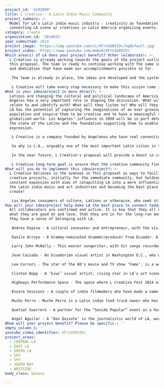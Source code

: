 ```yaml
---
project_id: '4102049'
title: L Creativo - A Latin Indie Music Community
project_summary: >-
  Model for LA's Latin indie music industry - creativity as foundation,
  connecting LA scene w/ creativos in Latin America organizing events.
category: create
organization_id: '2014022'
year_submitted: 2014
project_image: 'https://img.youtube.com/vi/XFrn3G05ZVc/hqdefault.jpg'
project_video: 'https://www.youtube.com/embed/XFrn3G05ZVc'
Which area(s) of LA does your project benefit? Other (elaborate): >-
  L Creativo is already working towards the goals of the project outlined in
  this proposal. The team is ready to continue working with the same intensity
  and dedication that have made our accomplishments possible so far. 
   
   The team is already in place, the ideas are developed and the system is working. 
   
   L Creativo will take every step necessary to make this vision come into fruition, while maintaining the guiding core values and mission. Elevating the Latin indie music community of Los Angeles is our purpose.
What is your idea/project in more detail?: >-
  Latinos are changing the cultural and political landscape of America, and Los
  Angeles has a very important role in shaping the discussion. What will Latinos
  relate to and identify with? What will they listen to? Who will they vote for?
  LA has the potential of capturing the imaginations of an ever growing
  population and inspire them to be creative and to have a meaningful say in the
  globalized world. Los Angeles’ influence in 2050 will be in part determined by
  the state of the Latino and the foundation supporting them to enable their
  expression.
   
   L Creativo is a company founded by Angelenos who have real connections to the Latin American music scene Los Angeles, as well as in Latin American countries. After years of working their way into the LA music scene, the realization that Los Angeles was missing a cohesive support structure for independent artists, especially in the Latin market, inspired the founders to seek these solutions to fill this void. L Creativo believes it is important for Latinos in LA to be connected with their heritage.
   
   So why is L.A., arguably one of the most important Latin cities in the world, not the birthplace of artists like Bomba Estéreo, Ana Tijoux, and Carla Morrison? Of course, there are some great LA based artists, like Ozomatli and La Santa Cecilia, but those bands seemed to be the exceptions rather than the natural outcome of a fertile scene. L Creativo sees this as a result of an old paradigm for the role of the Latino in Los Angeles that confines Latinos to the stereotype. L Creativo is here to provide the platform for the new Latinos to express themselves without the pressure of abiding to a role in order to fit a market, and therefore helping Los Angeles change its views on the Latino and start recognizing us more as equally contributing factors to the Angeleno culture.
   
   In the near future, L Creativo's proposal will provide a boost in creative energy and projects by the Latin independent music and art scenes of Los Angeles. By facilitating real connections to the traditional music and film industries in Los Angeles, artists will find ways of producing their art and start opening business opportunities. 
   
   L Creativo long-term goal is ensure that the creative community finds a subsistence mode, which is the ultimate way of supporting creative artists and projects.
What will you do to implement this idea/project?: >-
  L Creativo believes in the avenues in this proposal as ways to facilitate
  creative projects, initially for the immediate community, but holding a
  constant expansion with aims of catapulting LA into a more influential role in
  the Latin indie music and art industries and becoming the best place to
  create! 
   
   Los Angeles consumers of culture, Latinos or otherwise, who seek stimulation from a positive source of creativity will welcome the unique experiences that L Creativo events offer. Bringing artists from Latin America and talent from Los Angeles together, sets the groundwork for collaboration and cross pollination. The creative community will benefit greatly.
How will your idea/project help make LA the best place to connect today? In LA2050?: >-
  All collaborators are confirmed and active. It is key that they all contribute
  what they are good at and love, that they are in for the long-run and that
  they have a sense of belonging with LA.
   
   Andres Ospina - A cultural innovator and entrepreneur, with the vision of inspiring a new generation of Latinos to have a connection with the character values of their culture by way of creativity and artistic expression. 
   
   Danilo Arroyo - A Grammy-nominated drummer/producer from Ecuador. A connecting factor between the music industry in Latin America, where he constantly tours with several acts, and Los Angeles, where he resides. 
   
   Larry John McNally - This master songwriter, with hit songs recorded by the Eagles, Joe Cocker, Rod Stewart, Bonnie Raitt, and more, is a founding partner who brings to the table a uniquely important connection to the American music Industry, and to a know-how that bridges the old-school publishing and music industry with the new.
   
   José Caicedo - An Ecuadorian visual artist in Washington D.C., who works in the non-profit sector. His vision is to elevate the Latino. José, wants to give his children a movement to relate and connect to. 
   
   Lee Curreri - The star of the 80’s movie and TV show ‘Fame’, is a world-renowned music producer who has caught on to L Creativo. He sees L Creativo as a way to lure in more recording artists into the dwindling recording industry in LA. He says that the city must learn to cater to the Latin indie music scene.
   
   Clinton Bopp - A ‘kiwi’ visual artist, rising star in LA’s art scene, and key figure in L Creativo’s vision of combining visual art with music as a way of elevating the experience.
   
   Highways Performance Space - The space where L Creativo Fest 2014 will take place on October 17 & 18, 2014. 
   
   Encore Sessions - A couple of indie filmmakers who have made a name for themselves by being a self-contained production team for live performance recording of bands at alternative locations. They have partnered with L Creativo to generate content.
   
   Mucho Perro - Mucho Perro is a Latin indie food truck owner who has created an interesting following. He is very much in line with L Creativo’s vision, only that his focus is food. 
   
   Quetzal Guerrero - A partner for the “Sonido Popular” event as a host artist. 
   
   Angel Aguilar - A ‘Don Quixote’ in the journalistic world of LA, working towards bringing quality music reporting to the Latin crowd in Spanish.
Whom will your project benefit? Please be specific.: ''
empty_column_1: ''
youtube_video_identifier: XFrn3G05ZVc
project_areas:
  - CENTRAL LA
  - EAST LA
  - SOUTH LA
  - SGV
  - SFV
  - SOUTH BAY
  - WESTSIDE
body_class: banana

---
```

